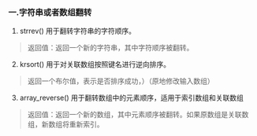 ### 一.字符串或者数组翻转

1. strrev() 用于翻转字符串的字符顺序。
> 返回值：返回一个新的字符串，其中字符顺序被翻转。
2. krsort() 用于对关联数组按照键名进行逆向排序。
> 返回一个布尔值，表示是否排序成功，）（原地修改输入数组）
3. array_reverse() 用于翻转数组中的元素顺序，适用于索引数组和关联数组
> 返回值：返回一个新的数组，其中元素顺序被翻转。如果原数组是关联数组，新数组将重新索引。